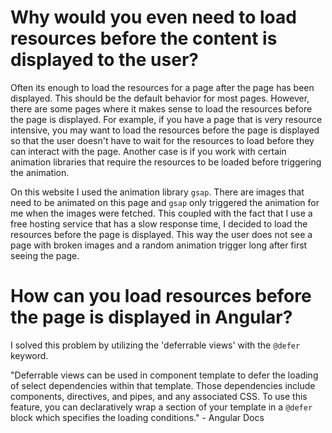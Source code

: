 # Why would you even need to load resources before the content is displayed to the user?

Often its enough to load the resources for a page after the page has been displayed. This should be the default behavior for most pages. However, there are some pages where it makes sense to load the resources before the page is displayed. For example, if you have a page that is very resource intensive, you may want to load the resources before the page is displayed so that the user doesn't have to wait for the resources to load before they can interact with the page. Another case is if you work with certain animation libraries that require the resources to be loaded before triggering the animation.

On this website I used the animation library `gsap`. There are images that need to be animated on this page and `gsap` only triggered the animation for me when the images were fetched. This coupled with the fact that I use a free hosting service that has a slow response time, I decided to load the resources before the page is displayed. This way the user does not see a page with broken images and a random animation trigger long after first seeing the page.

# How can you load resources before the page is displayed in Angular?

I solved this problem by utilizing the 'deferrable views' with the `@defer` keyword. 

"Deferrable views can be used in component template to defer the loading of select dependencies within that template. Those dependencies include components, directives, and pipes, and any associated CSS. To use this feature, you can declaratively wrap a section of your template in a `@defer` block which specifies the loading conditions." - Angular Docs


